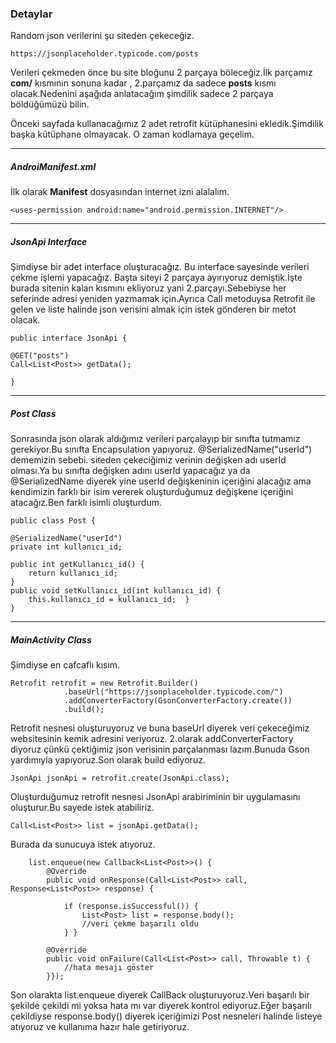 ### Detaylar

Random json verilerini şu siteden çekeceğiz.

	https://jsonplaceholder.typicode.com/posts
Verileri çekmeden önce bu site bloğunu 2 parçaya böleceğiz.İlk parçamız **com/** kısmının sonuna kadar , 2.parçamız da sadece **posts** kısmı olacak.Nedenini aşağıda anlatacağım şimdilik sadece 2 parçaya böldüğümüzü bilin.

Önceki sayfada kullanacağımız 2 adet retrofit kütüphanesini ekledik.Şimdilik başka kütüphane olmayacak. O zaman kodlamaya geçelim.

------------



##### AndroiManifest.xml
İlk olarak **Manifest** dosyasından internet izni alalalım.

    <uses-permission android:name="android.permission.INTERNET"/>

------------



##### JsonApi Interface
Şimdiyse bir adet interface oluşturacağız. Bu interface sayesinde verileri çekme işlemi yapacağız.
Başta siteyi 2 parçaya ayırıyoruz demiştik.İşte burada sitenin kalan kısmını ekliyoruz yani 2.parçayı.Sebebiyse her seferinde adresi yeniden yazmamak için.Ayrıca Call metoduysa Retrofit ile gelen ve liste halinde json verisini almak için istek gönderen bir metot olacak.

	public interface JsonApi {
	
    @GET("posts")
    Call<List<Post>> getData(); 
	
	}

------------


##### Post Class
Sonrasında json olarak aldığımız verileri parçalayıp bir sınıfta tutmamız gerekiyor.Bu sınıfta Encapsulation yapıyoruz.
@SerializedName("userId")  dememizin sebebi. siteden çekeciğimiz verinin değişken adı userId olması.Ya bu sınıfta değişken adını userId yapacağız ya da @SerializedName diyerek yine userId değişkeninin içeriğini alacağız ama kendimizin farklı bir isim vererek oluşturduğumuz değişkene içeriğini atacağız.Ben farklı isimli oluşturdum.

	public class Post {

    @SerializedName("userId")
    private int kullanıcı_id;
	
	public int getKullanıcı_id() {
        return kullanıcı_id;
    }
	public void setKullanıcı_id(int kullanıcı_id) {
        this.kullanıcı_id = kullanıcı_id;  }
	}
	
------------

##### MainActivity Class
Şimdiyse en cafcaflı kısım.

 	Retrofit retrofit = new Retrofit.Builder()
                .baseUrl("https://jsonplaceholder.typicode.com/")
                .addConverterFactory(GsonConverterFactory.create())
                .build();
Retrofit nesnesi oluşturuyoruz ve buna baseUrl diyerek veri çekeceğimiz websitesinin kemik adresini veriyoruz. 2.olarak addConverterFactory diyoruz çünkü çektiğimiz json verisinin parçalanması lazım.Bunuda Gson yardımıyla yapıyoruz.Son olarak build ediyoruz.

	JsonApi jsonApi = retrofit.create(JsonApi.class);
Oluşturduğumuz retrofit nesnesi JsonApi arabiriminin bir uygulamasını oluşturur.Bu sayede istek atabiliriz.

	Call<List<Post>> list = jsonApi.getData();
Burada da sunucuya istek atıyoruz.

        list.enqueue(new Callback<List<Post>>() {
            @Override
            public void onResponse(Call<List<Post>> call, Response<List<Post>> response) {

                if (response.isSuccessful()) {
                    List<Post> list = response.body();
					//veri çekme başarılı oldu
                } }

            @Override
            public void onFailure(Call<List<Post>> call, Throwable t) {
                //hata mesajı göster
            }});

Son olarakta list.enqueue diyerek CallBack oluşturuyoruz.Veri başarılı bir şekilde çekildi mi yoksa hata mı var diyerek kontrol ediyoruz.Eğer başarılı çekildiyse response.body() diyerek içeriğimizi Post nesneleri halinde listeye atıyoruz ve kullanıma hazır hale getiriyoruz.
